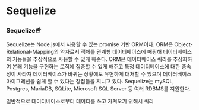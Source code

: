 # Sequelize

### Sequelize란

Sequelize는 Node.js에서 사용할 수 있는 promise 기반 ORM이다. ORM은 Object-Relational-Mapping의 약자로서 객체를 관계형 데이터베이스에 매핑해 데이터베이스의 기능들을 추상적으로 사용할 수 있게 해준다. ORM은 데이터베이스 쿼리를 추상화하여 본래 기능을 구현하는 로직에 집중할 수 있게 해주고 특정 데이터베이스에 대한 종속성이 사라져 데이터베이스가 바뀌는 상황에도 유현하게 대처할 수 있으며 데이터베이스 마이그레션을 쉽게 할 수 있다는 장점들을 지니고 있다. Sequelize는 mySQL, Postgres, MariaDB, SQLite, Microsoft SQL Server 등 여러 RDBMS를 지원한다.

일반적으로 데이터베이스로부터 데이터를 쓰고 가져오기 위해서 쿼리

